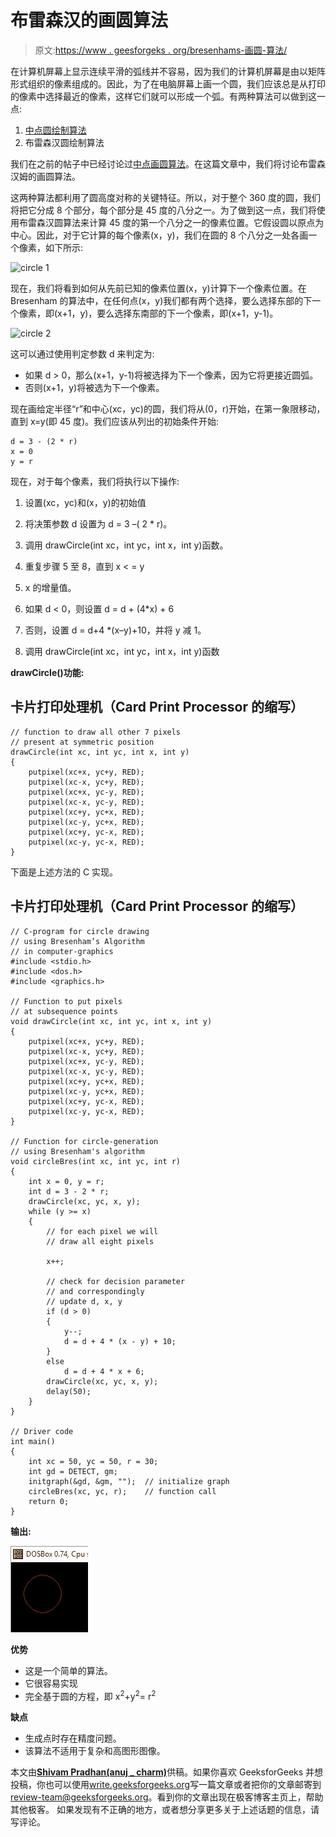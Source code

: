# 布雷森汉的画圆算法

> 原文:[https://www . geesforgeks . org/bresenhams-画圆-算法/](https://www.geeksforgeeks.org/bresenhams-circle-drawing-algorithm/)

在计算机屏幕上显示连续平滑的弧线并不容易，因为我们的计算机屏幕是由以矩阵形式组织的像素组成的。因此，为了在电脑屏幕上画一个圆，我们应该总是从打印的像素中选择最近的像素，这样它们就可以形成一个弧。有两种算法可以做到这一点:

1.  [中点圆绘制算法](https://www.geeksforgeeks.org/mid-point-circle-drawing-algorithm/)
2.  布雷森汉圆绘制算法

我们在之前的帖子中已经讨论过[中点画圆算法](https://www.geeksforgeeks.org/mid-point-circle-drawing-algorithm/)。在这篇文章中，我们将讨论布雷森汉姆的画圆算法。

这两种算法都利用了圆高度对称的关键特征。所以，对于整个 360 度的圆，我们将把它分成 8 个部分，每个部分是 45 度的八分之一。为了做到这一点，我们将使用布雷森汉圆算法来计算 45 度的第一个八分之一的像素位置。它假设圆以原点为中心。因此，对于它计算的每个像素(x，y)，我们在圆的 8 个八分之一处各画一个像素，如下所示:

![circle 1](img/da0c700a03084e34c88af06896bb4d33.png)

现在，我们将看到如何从先前已知的像素位置(x，y)计算下一个像素位置。在 Bresenham 的算法中，在任何点(x，y)我们都有两个选择，要么选择东部的下一个像素，即(x+1，y)，要么选择东南部的下一个像素，即(x+1，y-1)。

![circle 2](img/7fadc90fa1bd25a0e0bba753d194ad69.png)

这可以通过使用判定参数 d 来判定为:

*   如果 d > 0，那么(x+1，y-1)将被选择为下一个像素，因为它将更接近圆弧。
*   否则(x+1，y)将被选为下一个像素。

现在画给定半径“r”和中心(xc，yc)的圆，我们将从(0，r)开始，在第一象限移动，直到 x=y(即 45 度)。我们应该从列出的初始条件开始:

```
d = 3 - (2 * r)
x = 0
y = r
```

现在，对于每个像素，我们将执行以下操作:

1.  设置(xc，yc)和(x，y)的初始值
2.  将决策参数 d 设置为 d = 3 –( 2 * r)。

3.  调用 drawCircle(int xc，int yc，int x，int y)函数。
4.  重复步骤 5 至 8，直到 x < = y
5.  x 的增量值。
6.  如果 d < 0，则设置 d = d + (4*x) + 6
7.  否则，设置 d = d+4 *(x–y)+10，并将 y 减 1。
8.  调用 drawCircle(int xc，int yc，int x，int y)函数

**drawCircle()功能:**

## 卡片打印处理机（Card Print Processor 的缩写）

```
// function to draw all other 7 pixels
// present at symmetric position
drawCircle(int xc, int yc, int x, int y)
{
    putpixel(xc+x, yc+y, RED);
    putpixel(xc-x, yc+y, RED);
    putpixel(xc+x, yc-y, RED);
    putpixel(xc-x, yc-y, RED);
    putpixel(xc+y, yc+x, RED);
    putpixel(xc-y, yc+x, RED);
    putpixel(xc+y, yc-x, RED);
    putpixel(xc-y, yc-x, RED);
}
```

下面是上述方法的 C 实现。

## 卡片打印处理机（Card Print Processor 的缩写）

```
// C-program for circle drawing
// using Bresenham’s Algorithm
// in computer-graphics
#include <stdio.h>
#include <dos.h>
#include <graphics.h>

// Function to put pixels
// at subsequence points
void drawCircle(int xc, int yc, int x, int y)
{
    putpixel(xc+x, yc+y, RED);
    putpixel(xc-x, yc+y, RED);
    putpixel(xc+x, yc-y, RED);
    putpixel(xc-x, yc-y, RED);
    putpixel(xc+y, yc+x, RED);
    putpixel(xc-y, yc+x, RED);
    putpixel(xc+y, yc-x, RED);
    putpixel(xc-y, yc-x, RED);
}

// Function for circle-generation
// using Bresenham's algorithm
void circleBres(int xc, int yc, int r)
{
    int x = 0, y = r;
    int d = 3 - 2 * r;
    drawCircle(xc, yc, x, y);
    while (y >= x)
    {
        // for each pixel we will
        // draw all eight pixels

        x++;

        // check for decision parameter
        // and correspondingly
        // update d, x, y
        if (d > 0)
        {
            y--;
            d = d + 4 * (x - y) + 10;
        }
        else
            d = d + 4 * x + 6;
        drawCircle(xc, yc, x, y);
        delay(50);
    }
}

// Driver code
int main()
{
    int xc = 50, yc = 50, r = 30;
    int gd = DETECT, gm;
    initgraph(&gd, &gm, "");  // initialize graph
    circleBres(xc, yc, r);    // function call
    return 0;
}
```

**输出:**

![circleout](img/e9eadfea14d5b562cfdd70633c19bc26.png)

**优势**

*   这是一个简单的算法。
*   它很容易实现
*   完全基于圆的方程，即 x<sup>2</sup>+y<sup>2</sup>= r<sup>2</sup>

**缺点**

*   生成点时存在精度问题。
*   该算法不适用于复杂和高图形图像。

本文由[**Shivam Pradhan(anuj _ charm)**](https://www.facebook.com/anuj.charm)供稿。如果你喜欢 GeeksforGeeks 并想投稿，你也可以使用[write.geeksforgeeks.org](https://write.geeksforgeeks.org)写一篇文章或者把你的文章邮寄到 review-team@geeksforgeeks.org。看到你的文章出现在极客博客主页上，帮助其他极客。
如果发现有不正确的地方，或者想分享更多关于上述话题的信息，请写评论。